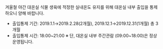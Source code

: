 겨울철 야간 대온실 식물 생육에 적정한 실내온도 유지를 위해 대온실 내부 출입을 통제하오니 양해 바랍니다.
- 출입통제 기간: 2019.1.1→2019.2.28(2개월), 2019.12.1→2019.12.31(1개월) 총 3개월
- 출입통제 시간: 18:00~21:00
※ 단, 대온실 내부 주간관람 (09:00~18:00)은 정상운영됩니다.